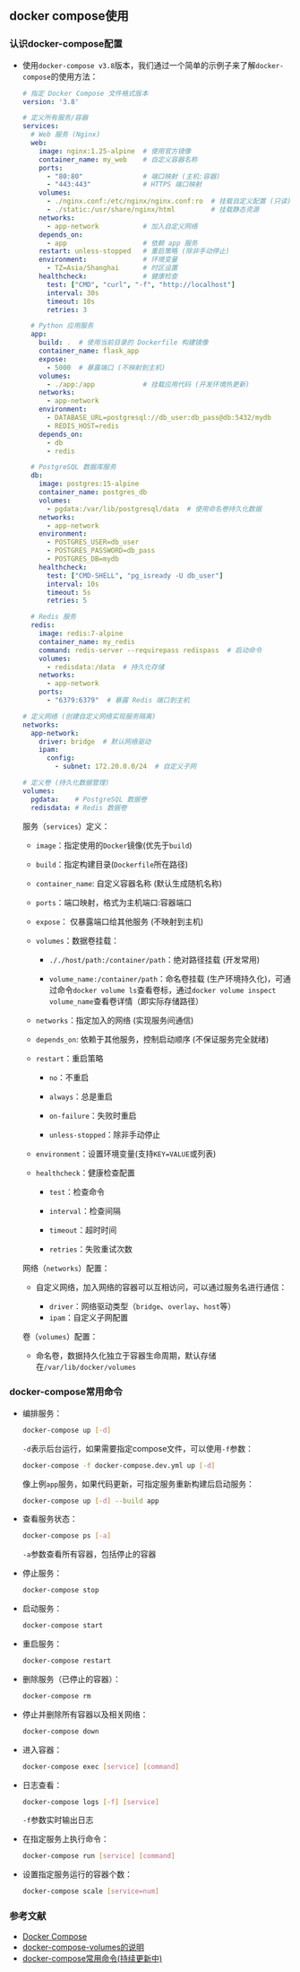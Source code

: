 ## docker compose使用

### 认识docker-compose配置

* 使用```docker-compose v3.8```版本，我们通过一个简单的示例子来了解```docker-compose```的使用方法：

  ```yaml
  # 指定 Docker Compose 文件格式版本
  version: '3.8'

  # 定义所有服务/容器
  services:
    # Web 服务 (Nginx)
    web:
      image: nginx:1.25-alpine  # 使用官方镜像
      container_name: my_web    # 自定义容器名称
      ports:
        - "80:80"               # 端口映射 (主机:容器)
        - "443:443"             # HTTPS 端口映射
      volumes:
        - ./nginx.conf:/etc/nginx/nginx.conf:ro  # 挂载自定义配置 (只读)
        - ./static:/usr/share/nginx/html         # 挂载静态资源
      networks:
        - app-network           # 加入自定义网络
      depends_on:
        - app                   # 依赖 app 服务
      restart: unless-stopped   # 重启策略 (除非手动停止)
      environment:              # 环境变量
        - TZ=Asia/Shanghai      # 时区设置
      healthcheck:              # 健康检查
        test: ["CMD", "curl", "-f", "http://localhost"]
        interval: 30s
        timeout: 10s
        retries: 3

    # Python 应用服务
    app:
      build: .  # 使用当前目录的 Dockerfile 构建镜像
      container_name: flask_app
      expose:
        - 5000  # 暴露端口 (不映射到主机)
      volumes:
        - ./app:/app            # 挂载应用代码 (开发环境热更新)
      networks:
        - app-network
      environment:
        - DATABASE_URL=postgresql://db_user:db_pass@db:5432/mydb
        - REDIS_HOST=redis
      depends_on:
        - db
        - redis

    # PostgreSQL 数据库服务
    db:
      image: postgres:15-alpine
      container_name: postgres_db
      volumes:
        - pgdata:/var/lib/postgresql/data  # 使用命名卷持久化数据
      networks:
        - app-network
      environment:
        - POSTGRES_USER=db_user
        - POSTGRES_PASSWORD=db_pass
        - POSTGRES_DB=mydb
      healthcheck:
        test: ["CMD-SHELL", "pg_isready -U db_user"]
        interval: 10s
        timeout: 5s
        retries: 5

    # Redis 服务
    redis:
      image: redis:7-alpine
      container_name: my_redis
      command: redis-server --requirepass redispass  # 启动命令
      volumes:
        - redisdata:/data  # 持久化存储
      networks:
        - app-network
      ports:
        - "6379:6379"  # 暴露 Redis 端口到主机

  # 定义网络 (创建自定义网络实现服务隔离)
  networks:
    app-network:
      driver: bridge  # 默认网络驱动
      ipam:
        config:
          - subnet: 172.20.0.0/24  # 自定义子网

  # 定义卷 (持久化数据管理)
  volumes:
    pgdata:    # PostgreSQL 数据卷
    redisdata: # Redis 数据卷
  ```

  服务（```services```）定义：

  * ```image```：指定使用的```Docker```镜像(优先于```build```)

  * ```build```：指定构建目录(```Dockerfile```所在路径)

  * ```container_name```: 自定义容器名称 (默认生成随机名称)

  * ```ports```：端口映射，格式为主机端口:容器端口

  * ```expose```： 仅暴露端口给其他服务 (不映射到主机)

  * ```volumes```：数据卷挂载：

    * ```././host/path:/container/path```：绝对路径挂载 (开发常用)

    * ```volume_name:/container/path```：命名卷挂载 (生产环境持久化)，可通过命令```docker volume ls```查看卷标，通过```docker volume inspect volume_name```查看卷详情（即实际存储路径）

  * ```networks```：指定加入的网络 (实现服务间通信)

  * ```depends_on```: 依赖于其他服务，控制启动顺序 (不保证服务完全就绪)

  * ```restart```：重启策略

    * ```no```：不重启

    * ```always```：总是重启

    * ```on-failure```：失败时重启

    * ```unless-stopped```：除非手动停止

  * ```environment```：设置环境变量(支持```KEY=VALUE```或列表)

  * ```healthcheck```：健康检查配置

    * ```test```：检查命令

    * ```interval```：检查间隔

    * ```timeout```：超时时间

    * ```retries```：失败重试次数

  网络（```networks```）配置：

  * 自定义网络，加入网络的容器可以互相访问，可以通过服务名进行通信：

    * ```driver```：网络驱动类型（```bridge```、```overlay```、```host```等）
    * ```ipam```：自定义子网配置

  卷（```volumes```）配置：

  * 命名卷，数据持久化独立于容器生命周期，默认存储在```/var/lib/docker/volumes```

### docker-compose常用命令

* 编排服务：

  ```bash
  docker-compose up [-d]
  ```

  ```-d```表示后台运行，如果需要指定compose文件，可以使用```-f```参数：

  ```bash
  docker-compose -f docker-compose.dev.yml up [-d]
  ```

  像上例```app```服务，如果代码更新，可指定服务重新构建后启动服务：

  ```bash
  docker-compose up [-d] --build app
  ```

* 查看服务状态：

  ```bash
  docker-compose ps [-a]
  ```

  ```-a```参数查看所有容器，包括停止的容器

* 停止服务：

  ```bash
  docker-compose stop
  ```

* 启动服务：

  ```bash
  docker-compose start
  ```

* 重启服务：

  ```bash
  docker-compose restart
  ```

* 删除服务（已停止的容器）：

  ```bash
  docker-compose rm
  ```

* 停止并删除所有容器以及相关网络：

  ```bash
  docker-compose down
  ```

* 进入容器：

  ```bash
  docker-compose exec [service] [command]
  ```

* 日志查看：

  ```bash
  docker-compose logs [-f] [service]
  ```

  ```-f```参数实时输出日志

* 在指定服务上执行命令：

  ```bash
  docker-compose run [service] [command]
  ```

* 设置指定服务运行的容器个数：

  ```bash
  docker-compose scale [service=num]
  ```

### 参考文献

* [Docker Compose](https://www.runoob.com/docker/docker-compose.html)
* [docker-compose-volumes的说明](https://www.jianshu.com/p/0beda3ece539)
* [docker-compose常用命令(持续更新中)](https://blog.51cto.com/u_15338614/3584341)